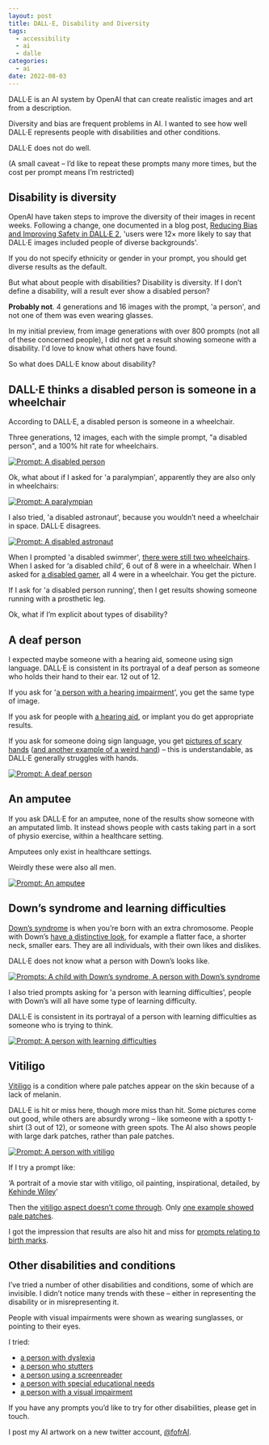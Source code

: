 ```yaml
---
layout: post
title: DALL·E, Disability and Diversity
tags:
  - accessibility
  - ai
  - dalle
categories:
  - ai
date: 2022-08-03
---
```


DALL·E is an AI system by OpenAI that can create realistic images and art from a description.

Diversity and bias are frequent problems in AI. I wanted to see how well DALL·E represents people with disabilities and other conditions.

DALL·E does not do well.

(A small caveat – I’d like to repeat these prompts many more times, but the cost per prompt means I’m restricted)

## Disability is diversity

OpenAI have taken steps to improve the diversity of their images in recent weeks. Following a change, one documented in a blog post, [Reducing Bias and Improving Safety in DALL·E 2](https://openai.com/blog/reducing-bias-and-improving-safety-in-dall-e-2/), 'users were 12× more likely to say that DALL·E images included people of diverse backgrounds'.

If you do not specify ethnicity or gender in your prompt, you should get diverse results as the default.

But what about people with disabilities? Disability is diversity. If I don’t define a disability, will a result ever show a disabled person?

__Probably not__. 4 generations and 16 images with the prompt, 'a person', and not one of them was even wearing glasses.

In my initial preview, from image generations with over 800 prompts (not all of these concerned people), I did not get a result showing someone with a disability. I'd love to know what others have found.

So what does DALL·E know about disability?

## DALL·E thinks a disabled person is someone in a wheelchair

According to DALL·E, a disabled person is someone in a wheelchair.

Three generations, 12 images, each with the simple prompt, "a disabled person", and a 100% hit rate for wheelchairs.

[![](a-disabled-person.jpg "Prompt: A disabled person")](a-disabled-person.jpg)

Ok, what about if I asked for 'a paralympian', apparently they are also only in wheelchairs:

[![](a-paralympian.jpg "Prompt: A paralympian")](a-paralympian.jpg)

I also tried, 'a disabled astronaut', because you wouldn’t need a wheelchair in space. DALL·E disagrees.

[![](a-disabled-astronaut.jpg "Prompt: A disabled astronaut")](a-disabled-astronaut.jpg)

When I prompted 'a disabled swimmer', [there were still two wheelchairs](https://labs.openai.com/s/baHHc1iHgVlaJEtcCReukbUg). When I asked for ‘a disabled child’, 6 out of 8 were in a wheelchair. When I asked for [a disabled gamer](https://labs.openai.com/s/829TkWnHfUWnuGVsNGv8M5pr), all 4 were in a wheelchair. You get the picture.

If I ask for 'a disabled person running', then I get results showing someone running with a prosthetic leg.

Ok, what if I’m explicit about types of disability?

## A deaf person

I expected maybe someone with a hearing aid, someone using sign language. DALL·E is consistent in its portrayal of a deaf person as someone who holds their hand to their ear. 12 out of 12.

If you ask for '[a person with a hearing impairment](https://labs.openai.com/s/mBxzUTTba4citNwE67wdf9tb)', you get the same type of image.

If you ask for people with [a hearing aid](https://labs.openai.com/s/f288yzCJsJdtIWMqsbj0cfEB), or implant you do get appropriate results.

If you ask for someone doing sign language, you get [pictures of scary hands](https://labs.openai.com/s/9bTScKjudOU9yLZISVWO8sGh) ([and another example of a weird hand](https://labs.openai.com/s/868g6uZrO2vDKl3E2k8NroJL)) – this is understandable, as DALL·E generally struggles with hands.

[![](a-deaf-person.jpg "Prompt: A deaf person")](a-deaf-person.jpg)

## An amputee

If you ask DALL·E for an amputee, none of the results show someone with an amputated limb. It instead shows people with casts taking part in a sort of physio exercise, within a healthcare setting.

Amputees only exist in healthcare settings.

Weirdly these were also all men.

[![](an-amputee.jpg "Prompt: An amputee")](an-amputee.jpg)

## Down’s syndrome and learning difficulties

[Down’s syndrome](https://www.nhs.uk/Conditions/Downs-syndrome/) is when you’re born with an extra chromosome. People with Down’s [have a distinctive look](http://www.mhdsa.org/why-do-people-with-down-syndrome-look-the-same/), for example a flatter face, a shorter neck, smaller ears. They are all individuals, with their own likes and dislikes.

DALL·E does not know what a person with Down’s looks like.

[![](a-person-with-downs-syndrome.jpg "Prompts: A child with Down’s syndrome, A person with Down’s syndrome")](a-person-with-downs-syndrome.jpg)

I also tried prompts asking for 'a person with learning difficulties', people with Down’s will all have some type of learning difficulty.

DALL·E is consistent in its portrayal of a person with learning difficulties as someone who is trying to think.

[![](a-person-with-learning-difficulties.jpg "Prompt: A person with learning difficulties")](a-person-with-learning-difficulties.jpg)

## Vitiligo

[Vitiligo](https://www.nhs.uk/conditions/vitiligo/) is a condition where pale patches appear on the skin because of a lack of melanin.

DALL·E is hit or miss here, though more miss than hit. Some pictures come out good, while others are absurdly wrong – like someone with a spotty t-shirt (3 out of 12), or someone with green spots. The AI also shows people with large dark patches, rather than pale patches.

[![](a-person-with-vitiligo.jpg "Prompt: A person with vitiligo")](a-person-with-vitiligo.jpg)

If I try a prompt like:

‘A portrait of a movie star with vitiligo, oil painting, inspirational, detailed, by [Kehinde Wiley](https://en.wikipedia.org/wiki/Kehinde_Wiley)’

Then the [vitiligo aspect doesn’t come through](https://labs.openai.com/s/YL2rGzSjc8EB6Tdx5lt1X2mx). Only [one example showed pale patches](https://labs.openai.com/s/UobFSgCIr4DDMbewPQGL49Kb).

I got the impression that results are also hit and miss for [prompts relating to birth marks](https://labs.openai.com/s/GfY8C6Iro1KEzcJawoUs6j1s).

## Other disabilities and conditions

I’ve tried a number of other disabilities and conditions, some of which are invisible. I didn’t notice many trends with these – either in representing the disability or in misrepresenting it.

People with visual impairments were shown as wearing sunglasses, or pointing to their eyes.

I tried:

- [a person with dyslexia](https://labs.openai.com/s/NpaVjpqS5LnHAqfbHDTqRafZ)
- [a person who stutters](https://labs.openai.com/s/axm7lR3ADohyjMKayHLz4qXM)
- [a person using a screenreader](https://labs.openai.com/s/WxHFEsGkk2vcSgPoZWJfzhmR)
- [a person with special educational needs](https://labs.openai.com/s/7S1JMQMp9QhIKlHXymlW6IbU)
- [a person with a visual impairment](https://labs.openai.com/s/CKq3x6KQ9UJgZ34Ka9nOKIDV)

If you have any prompts you’d like to try for other disabilities, please get in touch.

I post my AI artwork on a new twitter account, [@fofrAI](https://twitter.com/fofrAI).
